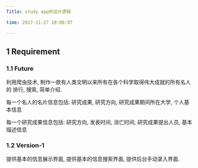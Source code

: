 ```yaml
---
Title: study app的设计逻辑

time: 2017-11-27 10:08:07

---
```



## 1 Requirement
### 1.1 Future
利用爬虫技术, 制作一款有人类文明以来所有在各个科学取得伟大成就的所有名人的
排行, 搜索, 简单介绍.

每一个名人的名片信息包括: 研究成果, 研究方向, 研究成果期间所在大学, 个人基本信息

每一个研究成果信息包括: 研究方向, 发表时间, 消亡时间, 研究成果提出人员, 基本描述信息

### 1.2 Version-1
提供基本的信息展示界面, 提供基本的信息搜索界面, 提供后台手动录入界面.
